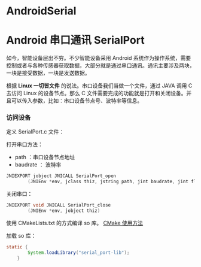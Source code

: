 # AndroidSerial

# Android 串口通讯 SerialPort

如今，智能设备层出不穷。不少智能设备采用 Android 系统作为操作系统，需要控制或者与各种传感器获取数据，大部分就是通过串口通讯。通讯主要涉及两块，一块是接受数据，一块是发送数据。

根据 **Linux 一切皆文件** 的说法。串口设备我们当做一个文件，通过 JAVA 调用 C 去访问 Linux 的设备节点。那么 C 文件需要完成的功能就是打开和关闭设备。并且可以传入参数，比如：串口设备节点号、波特率等信息。

### 访问设备

定义 SerialPort.c 文件：

打开串口方法：

- path ：串口设备节点地址
- baudrate ： 波特率

```C
JNIEXPORT jobject JNICALL SerialPort_open
        (JNIEnv *env, jclass thiz, jstring path, jint baudrate, jint flags)
```

关闭串口：

```C
JNIEXPORT void JNICALL SerialPort_close
        (JNIEnv *env, jobject thiz)
```


使用 CMakeLists.txt 的方式编译 so 库。
[CMake 使用方法](https://developer.android.com/studio/projects/add-native-code.html?hl=zh-cn)

加载 so 库：

```java
static {
        System.loadLibrary("serial_port-lib");
    }
```
